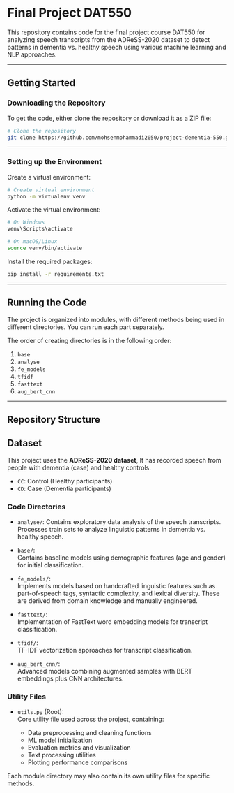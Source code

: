 
# Final Project DAT550

This repository contains code for the final project course DAT550 for analyzing speech transcripts from the ADReSS-2020 dataset to detect patterns in dementia vs. healthy speech using various machine learning and NLP approaches.

---

## Getting Started

### Downloading the Repository

To get the code, either clone the repository or download it as a ZIP file:

```bash
# Clone the repository
git clone https://github.com/mohsenmohammadi2050/project-dementia-550.git

```

---

### Setting up the Environment

Create a virtual environment:

```bash
# Create virtual environment
python -m virtualenv venv
```

Activate the virtual environment:

```bash
# On Windows
venv\Scripts\activate

# On macOS/Linux
source venv/bin/activate
```

Install the required packages:

```bash
pip install -r requirements.txt
```

---

## Running the Code

The project is organized into modules, with different methods being used in different directories. You can run each part separately.

The order of creating directories is in the following order:

1. `base`
2. `analyse`
2. `fe_models`
3. `tfidf`
4. `fasttext`
5. `aug_bert_cnn`
---

## Repository Structure

## Dataset

This project uses the **ADReSS-2020 dataset**, It has recorded speech from people with dementia (case) and healthy controls.

- `CC`: Control (Healthy participants)  
- `CD`: Case (Dementia participants)


### Code Directories

- `analyse/`: Contains exploratory data analysis of the speech transcripts. Processes train sets to analyze linguistic patterns in dementia vs. healthy speech.

- `base/`:  
  Contains baseline models using demographic features (age and gender) for initial classification.

- `fe_models/`:  
  Implements models based on handcrafted linguistic features such as part-of-speech tags, syntactic complexity, and lexical diversity. These are derived from domain knowledge and manually engineered.

- `fasttext/`:  
  Implementation of FastText word embedding models for transcript classification.

- `tfidf/`:  
  TF-IDF vectorization approaches for transcript classification.

- `aug_bert_cnn/`:  
  Advanced models combining augmented samples with BERT embeddings plus CNN architectures.

### Utility Files

- `utils.py` (Root):  
  Core utility file used across the project, containing:

  - Data preprocessing and cleaning functions 
  - ML model initialization  
  - Evaluation metrics and visualization  
  - Text processing utilities  
  - Plotting performance comparisons


Each module directory may also contain its own utility files for specific methods.


